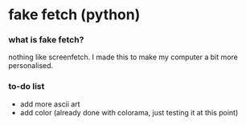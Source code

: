 # fake fetch (python)

### what is fake fetch?

nothing like screenfetch. 
I made this to make my computer a bit more personalised.


### to-do list
* add more ascii art
* add color (already done with colorama, just testing it at this point)

